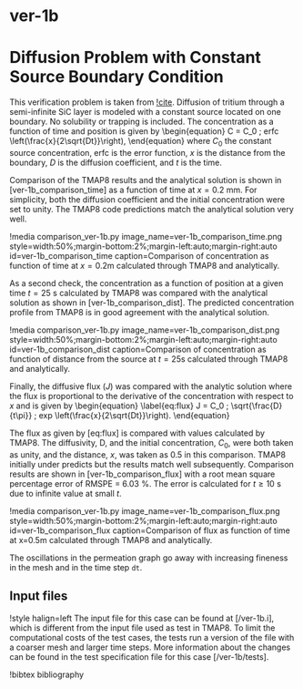 # ver-1b

# Diffusion Problem with Constant Source Boundary Condition

This verification problem is taken from [!cite](longhurst1992verification). Diffusion of tritium through a semi-infinite SiC layer is modeled with a constant
source located on one boundary. No solubility or trapping is included. The
concentration as a function of time and position is given by
\begin{equation}
C = C_0 \; erfc \left(\frac{x}{2\sqrt{Dt}}\right),
\end{equation}
where $C_0$ the constant source concentration, erfc is the error function, $x$ is the distance from the boundary, $D$ is the diffusion coefficient, and $t$ is the time.

Comparison of the TMAP8 results and the analytical solution is shown in
[ver-1b_comparison_time] as a function of time at
$x = 0.2$ mm. For simplicity, both the diffusion coefficient and the initial
concentration were set to unity. The TMAP8 code predictions match
the analytical solution very well.

!media comparison_ver-1b.py
       image_name=ver-1b_comparison_time.png
       style=width:50%;margin-bottom:2%;margin-left:auto;margin-right:auto
       id=ver-1b_comparison_time
       caption=Comparison of concentration as function of time at $x=0.2$m calculated
       through TMAP8 and analytically.

As a second check, the concentration as a function of position at a given time
$t = 25$ s calculated by TMAP8 was compared with the analytical solution as shown in
[ver-1b_comparison_dist]. The predicted concentration profile from TMAP8 is in
good agreement with the analytical solution.

!media comparison_ver-1b.py
       image_name=ver-1b_comparison_dist.png
       style=width:50%;margin-bottom:2%;margin-left:auto;margin-right:auto
       id=ver-1b_comparison_dist
       caption=Comparison of concentration as function of distance from the source
       at $t=25$s calculated through TMAP8 and analytically.

Finally, the diffusive flux ($J$) was compared with the analytic solution where the
flux is proportional to the derivative of the concentration with respect to $x$ and
is given by
\begin{equation}
\label{eq:flux}
J = C_0 \; \sqrt{\frac{D}{t\pi}} \; exp \left(\frac{x}{2\sqrt{Dt}}\right).
\end{equation}

The flux as given by [eq:flux] is compared with values calculated by TMAP8.
The diffusivity, D, and the initial concentration, $C_0$, were both
taken as unity, and the distance, $x$, was taken as 0.5 in this comparison.
TMAP8 initially under predicts but the results match well subsequently. Comparison
results are shown in [ver-1b_comparison_flux] with a root mean square percentage
error of RMSPE = 6.03 %. The error is calculated for $t \geq 10$ s due to infinite
value at small $t$.

!media comparison_ver-1b.py
       image_name=ver-1b_comparison_flux.png
       style=width:50%;margin-bottom:2%;margin-left:auto;margin-right:auto
       id=ver-1b_comparison_flux
       caption=Comparison of flux as function of time at x\=0.5m calculated through
       TMAP8 and analytically.


The oscillations in the permeation graph go away with increasing fineness in the
mesh and in the time step `dt`.

## Input files

!style halign=left
The input file for this case can be found at [/ver-1b.i], which is different from the input file used as test in TMAP8. To limit the computational costs of the test cases, the tests run a version of the file with a coarser mesh and larger time steps. More information about the changes can be found in the test specification file for this case [/ver-1b/tests].

!bibtex bibliography
